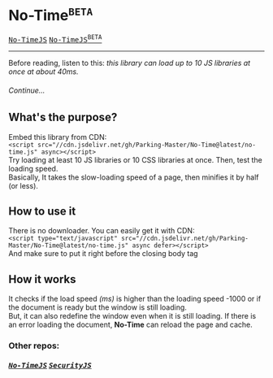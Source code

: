 # No-Time<sup>`BETA`</sup>
<kbd><a href='https://github.com/Parking-Master/No-Time'>No-TimeJS</a></kbd> <kbd><a href='https://github.com/Parking-Master/No-Time'>No-TimeJS<sup>BETA</sup></a></kbd><hr>
Before reading, listen to this: _this library can load up to 10 JS libraries at once at about 40ms._
###### Continue...
## What's the purpose?
Embed this library from CDN:<br>
`<script src="//cdn.jsdelivr.net/gh/Parking-Master/No-Time@latest/no-time.js" async></script>`<br>
Try loading at least 10 JS libraries or 10 CSS libraries at once. Then, test the loading speed.
<br>
Basically, It takes the slow-loading speed of a page, then minifies it by half (or less).
## How to use it
There is no downloader. You can easily get it with CDN:<br>
`<script type="text/javascript" src="//cdn.jsdelivr.net/gh/Parking-Master/No-Time@latest/no-time.js" async defer></script>`<br>
And make sure to put it right before the closing body tag
## How it works
It checks if the load speed _(ms)_ is higher than the loading speed -1000 or if the document is ready but the window is still loading.<br>
But, it can also redefine the window even when it is still loading. If there is an error loading the document, **No-Time** can reload the page and cache.

### Other repos:
##### <kbd><a href='https://github.com/Parking-Master/No-Time'>No-TimeJS</a></kbd> <kbd><a href='https://github.com/Parking-Master/Security.js'>SecurityJS</a></kbd>
